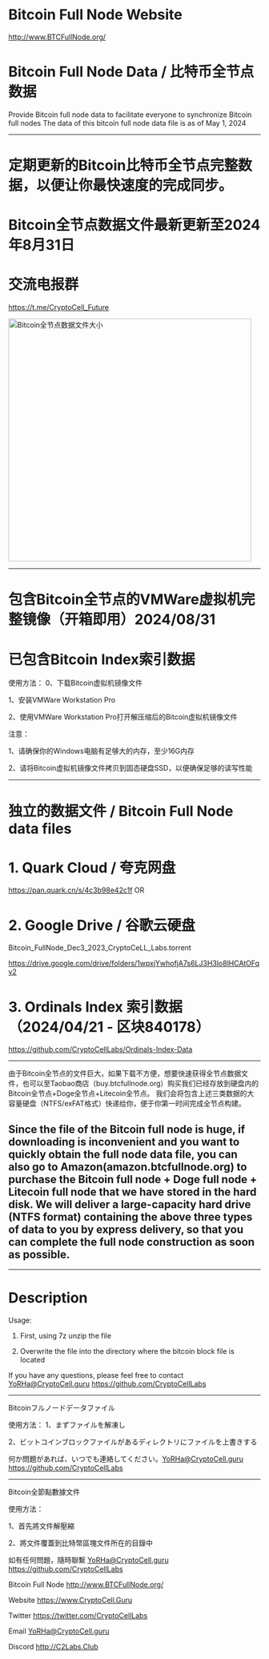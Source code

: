 # Bitcoin Full Node Website
http://www.BTCFullNode.org/

# Bitcoin Full Node Data / 比特币全节点数据

Provide Bitcoin full node data to facilitate everyone to synchronize Bitcoin full nodes
The data of this bitcoin full node data file is as of May 1, 2024

---------------------

# 定期更新的Bitcoin比特币全节点完整数据，以便让你最快速度的完成同步。
# Bitcoin全节点数据文件最新更新至2024年8月31日
# 交流电报群
https://t.me/CryptoCell_Future

<img width="485" alt="Bitcoin全节点数据文件大小" src="https://github.com/user-attachments/assets/f62677e7-fb0b-4809-8b98-680f185655e4">

--------------------------
# 包含Bitcoin全节点的VMWare虚拟机完整镜像（开箱即用）2024/08/31
# 已包含Bitcoin Index索引数据

使用方法：
0、下载Bitcoin虚拟机镜像文件

1、安装VMWare Workstation Pro

2、使用VMWare Workstation Pro打开解压缩后的Bitcoin虚拟机镜像文件


注意：

1、请确保你的Windows电脑有足够大的内存，至少16G内存

2、请将Bitcoin虚拟机镜像文件拷贝到固态硬盘SSD，以便确保足够的读写性能

----------------------------

# 独立的数据文件 / Bitcoin Full Node data files

# 1. Quark Cloud / 夸克网盘

https://pan.quark.cn/s/4c3b98e42c1f
OR
# 2. Google Drive / 谷歌云硬盘
Bitcoin_FullNode_Dec3_2023_CryptoCeLL_Labs.torrent

https://drive.google.com/drive/folders/1wpxjYwhofjA7s6LJ3H3lo8lHCAtOFqv2

# 3. Ordinals Index 索引数据（2024/04/21 - 区块840178）
https://github.com/CryptoCellLabs/Ordinals-Index-Data 

-------
由于Bitcoin全节点的文件巨大，如果下载不方便，想要快速获得全节点数据文件，也可以至Taobao商店（buy.btcfullnode.org）购买我们已经存放到硬盘内的Bitcoin全节点+Doge全节点+Litecoin全节点。
我们会将包含上述三类数据的大容量硬盘（NTFS/exFAT格式）快递给你，便于你第一时间完成全节点构建。

Since the file of the Bitcoin full node is huge, if downloading is inconvenient and you want to quickly obtain the full node data file, you can also go to Amazon(amazon.btcfullnode.org) to purchase the Bitcoin full node + Doge full node + Litecoin full node that we have stored in the hard disk.
We will deliver a large-capacity hard drive (NTFS format) containing the above three types of data to you by express delivery, so that you can complete the full node construction as soon as possible.
--------
------------------------

# Description

Usage:
1. First, using 7z unzip the file

3. Overwrite the file into the directory where the bitcoin block file is located

If you have any questions, please feel free to contact YoRHa@CryptoCell.guru
https://github.com/CryptoCellLabs

-------
Bitcoinフルノードデータファイル

使用方法：
1、まずファイルを解凍し

2、ビットコインブロックファイルがあるディレクトリにファイルを上書きする

何か問題があれば、いつでも連絡してください。YoRHa@CryptoCell.guru
https://github.com/CryptoCellLabs

-------

Bitcoin全節點數據文件

使用方法：

1、首先將文件解壓縮

2、將文件覆蓋到比特幣區塊文件所在的目錄中


如有任何問題，隨時聯繫  YoRHa@CryptoCell.guru
https://github.com/CryptoCellLabs

Bitcoin Full Node
http://www.BTCFullNode.org/

Website
https://www.CryptoCell.Guru

Twitter
https://twitter.com/CryptoCellLabs

Email
YoRHa@CryptoCell.guru

Discord
http://C2Labs.Club


